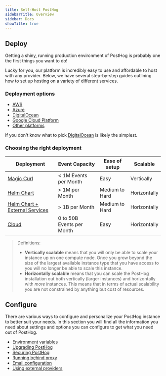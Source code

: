 ```yaml
---
title: Self-Host PostHog
sidebarTitle: Overview
sidebar: Docs
showTitle: true
---
```



## Deploy

Getting a shiny, running production environment of PostHog is probably one the first things you want to do!

Lucky for you, our platform is incredibly easy to use and affordable to host with any provider. Below, we have several step-by-step guides outlining how to set up hosting on a variety of different services.

### Deployment options

- [AWS](/docs/self-host/deploy/aws)
- [Azure](/docs/self-host/deploy/azure)
- [DigitalOcean](/docs/self-host/deploy/digital-ocean)
- [Google Cloud Platform](/docs/self-host/deploy/gcp)
- [Other platforms](/docs/self-host/deploy/other)

If you don't know what to pick [DigitalOcean](/docs/self-host/deploy/digital-ocean) is likely the simplest.

### Choosing the right deployment 

| Deployment | Event Capacity | Ease of setup | Scalable |
|------------|----------------|---------------|----------|
| [Magic Curl](https://github.com/posthog/deployment#if-you-want-a-quick-install-on-an-ubuntu-vm) | < 1M Events per Month | Easy | Vertically |
| [Helm Chart](/docs/self-host/deploy/other) | > 1M per Month | Medium to Hard | Horizontally |
| [Helm Chart + External Services](/docs/self-host/configure/external-providers) | > 1B per Month | Medium to Hard | Horizontally|
| [Cloud](https://app.posthog.com) | 0 to 50B Events per Month | Easy | Horizontally |

>Definitions:
> - **Vertically scalable** means that you will only be able to scale your instance up on one compute node. Once you grow beyond the size of the largest available instance type that you have access to you will no longer be able to scale this instance. 
> - **Horizontally scalable** means that you can scale the PostHog installation out both vertically (larger instances) and horizontally with *more* instances. This means that in terms of actual scalability you are not constrained by anything but cost of resources. 

## Configure

There are various ways to configure and personalize your PostHog instance to better suit your needs. In this section you will find all the information you need about settings and options you can configure to get what you need out of PostHog.

- [Environment variables](/docs/self-host/configure/environment-variables)
- [Upgrading PostHog](/docs/self-host/configure/upgrading-posthog)
- [Securing PostHog](/docs/self-host/configure/securing-posthog)
- [Running behind proxy](/docs/self-host/configure/running-behind-proxy)
- [Email configuration](/docs/self-host/configure/email)
- [Using external providers](/docs/self-host/configure/external-providers)

<BorderWrapper>
    <Quote
        imageSource="/images/customers/joe.png"
        size="md"
        name="Joe Saunderson"
        title="Software Engineer, Mention Me"
        quote={`“We self-hosted PostHog because we needed to keep everything on our infrastructure. Our clients’ privacy is very important to us and we have obligations to store their data safely.”`}
    />
</BorderWrapper>